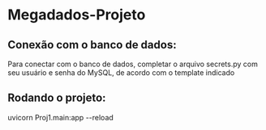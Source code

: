 # Megadados-Projeto

## Conexão com o banco de dados:
Para conectar com o banco de dados, completar o arquivo secrets.py com seu usuário e senha do MySQL, de acordo com o template indicado

## Rodando o projeto:
uvicorn Proj1.main:app --reload
